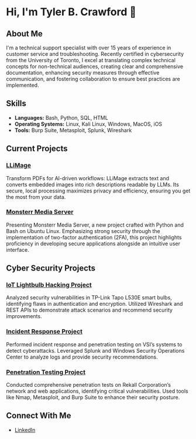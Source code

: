 # Hi, I'm Tyler B. Crawford 👋

## About Me

I'm a technical support specialist with over 15 years of experience in customer service and troubleshooting. Recently certified in cybersecurity from the University of Toronto, I excel at translating complex technical concepts for non-technical audiences, creating clear and comprehensive documentation, enhancing security measures through effective communication, and fostering collaboration to ensure best practices are implemented.

## Skills

- **Languages:** Bash, Python, SQL, HTML
- **Operating Systems:** Linux, Kali Linux, Windows, MacOS, iOS
- **Tools:** Burp Suite, Metasploit, Splunk, Wireshark

## Current Projects

### [LLiMage](https://github.com/tylerbcrawford/llimage)
Transform PDFs for AI-driven workflows: LLiMage extracts text and converts embedded images into rich descriptions readable by LLMs. Its secure, local processing maximizes privacy and efficiency, ensuring you get the most from your data.

### [Monsterr Media Server](https://github.com/tylerbcrawford/monsterr-media-server)
Presenting Monsterr Media Server, a new project crafted with Python and Bash on Ubuntu Linux. Emphasizing strong security through the implementation of two-factor authentication (2FA), this project highlights proficiency in developing secure applications alongside an intuitive user interface.

## Cyber Security Projects

### [IoT Lightbulb Hacking Project](https://github.com/tylerbcrawford/iot-vulnerability-analysis)
Analyzed security vulnerabilities in TP-Link Tapo L530E smart bulbs, identifying flaws in authentication and encryption. Utilized Wireshark and REST APIs to demonstrate attack scenarios and recommend security improvements.

### [Incident Response Project](https://github.com/tylerbcrawford/vsi-splunk-siem)
Performed incident response and penetration testing on VSI’s systems to detect cyberattacks. Leveraged Splunk and Windows Security Operations Center to analyze logs and provide security recommendations.

### [Penetration Testing Project](https://github.com/tylerbcrawford/rekall-penetration-testing)
Conducted comprehensive penetration tests on Rekall Corporation’s network and web applications, identifying critical vulnerabilities. Used tools like Nmap, Metasploit, and Burp Suite to enhance their security posture.


## Connect With Me

- [LinkedIn](https://www.linkedin.com/in/tylerbcrawford)
